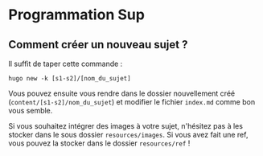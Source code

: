 # Programmation Sup

## Comment créer un nouveau sujet ?

Il suffit de taper cette commande : 
```
hugo new -k [s1-s2]/[nom_du_sujet]
```

Vous pouvez ensuite vous rendre dans le dossier nouvellement créé 
(`content/[s1-s2]/nom_du_sujet`) et modifier le fichier `index.md` comme bon
vous semble. 

Si vous souhaitez intégrer des images à votre sujet, n'hésitez pas à les stocker
dans le sous dossier `resources/images`. Si vous avez fait une ref, vous pouvez
la stocker dans le dossier `resources/ref` ! 

